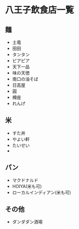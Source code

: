 # 八王子飲食店一覧
## 麺

- 土竜
- 田田
- タンタン
- ピアピア
- 天下一品
- 味の天徳
- 南口の油そば
- 日高屋
- 圓
- 樽座
- れんげ

## 米

- すた丼
- やよい軒
- たいせい
- 

## パン
- マクドナルド
- HOIYA(米も可)
- ローカルインディアン(米も可)

## その他
- ダンダダン酒場
